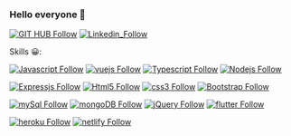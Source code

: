 ### Hello everyone 👋

[![GIT HUB Follow](https://img.shields.io/badge/GitHub-100000?style=for-the-badge&logo=github&logoColor=white)](https://github.com/gonzalonietot)
[![Linkedin_Follow](https://img.shields.io/badge/LinkedIn-0077B5?style=for-the-badge&logo=linkedin&logoColor=white)](https://www.linkedin.com/in/gonzalo-nieto-03508a199/)


Skills 😀: 

[![Javascript Follow](https://img.shields.io/badge/JavaScript-F7DF1E?style=for-the-badge&logo=javascript&logoColor=black)]()
[![vuejs Follow](https://img.shields.io/badge/Vue.js-35495E?style=for-the-badge&logo=vue.js&logoColor=4FC08D)]()
[![Typescript Follow](https://img.shields.io/badge/TypeScript-007ACC?style=for-the-badge&logo=typescript&logoColor=white)]()
[![Nodejs Follow](https://img.shields.io/badge/Node.js-43853D?style=for-the-badge&logo=node.js&logoColor=white)]()

[![Expressjs Follow](https://img.shields.io/badge/express-000000?style=for-the-badge&logo=express&logoColor=yellow)]()
[![Html5 Follow](https://img.shields.io/badge/HTML5-E34F26?style=for-the-badge&logo=html5&logoColor=white)]()
[![css3 Follow](https://img.shields.io/badge/CSS3-1572B6?style=for-the-badge&logo=css3&logoColor=white)]()
[![Bootstrap Follow](https://img.shields.io/badge/Bootstrap-563D7C?style=for-the-badge&logo=bootstrap&logoColor=white)]()

[![mySql Follow](https://img.shields.io/badge/MySQL-00000F?style=for-the-badge&logo=mysql&logoColor=white)]()
[![mongoDB Follow](https://img.shields.io/badge/MongoDB-4EA94B?style=for-the-badge&logo=mongodb&logoColor=white)]()
[![jQuery Follow](https://img.shields.io/badge/jQuery-0769AD?style=for-the-badge&logo=jquery&logoColor=white)]()
[![flutter Follow](https://img.shields.io/badge/Flutter-02569B?style=for-the-badge&logo=flutter&logoColor=white)]()

[![heroku Follow](https://img.shields.io/badge/Heroku-430098?style=for-the-badge&logo=heroku&logoColor=white)]()
[![netlify Follow](https://img.shields.io/badge/Netlify-00C7B7?style=for-the-badge&logo=netlify&logoColor=white)]()
